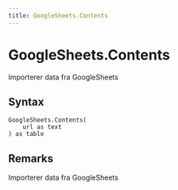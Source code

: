 ```yaml
---
title: GoogleSheets.Contents
---
```


# GoogleSheets.Contents


Importerer data fra GoogleSheets


## Syntax

```powerquery
GoogleSheets.Contents(
    url as text
) as table
```


## Remarks

Importerer data fra GoogleSheets


